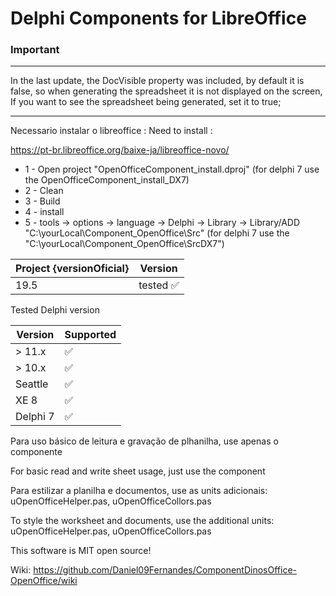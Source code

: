 # Delphi Components for LibreOffice

### Important

----

In the last update, the DocVisible property was included, by default it is false, so when generating the spreadsheet it is not displayed on the screen,
If you want to see the spreadsheet being generated, set it to true;

----
Necessario instalar o libreoffice : 
Need to install :

https://pt-br.libreoffice.org/baixe-ja/libreoffice-novo/

 - 1 - Open project "OpenOfficeComponent_install.dproj" (for delphi 7 use the OpenOfficeComponent_install_DX7)
 - 2 - Clean
 - 3 - Build
 - 4 - install
 - 5 - tools -> options -> language -> Delphi -> Library -> Library/ADD "C:\yourLocal\Component_OpenOffice\Src" (for delphi 7 use the "C:\yourLocal\Component_OpenOffice\SrcDX7")

 
 
| Project {versionOficial}   	| Version 	   |
|----------------------------	|------------ |
| 19.5                     	  | tested ✅  |

Tested Delphi version

| Version  	| Supported 	|
|----------	|-----------	|
| > 11.x   	|         ✅ 	|
| > 10.x   	|         ✅ 	|
| Seattle  	|         ✅ 	|
| XE 8     	|         ✅ 	|
| Delphi 7 	|         ✅ 	|

Para uso básico de leitura e gravação de plhanilha, use apenas o componente

For basic read and write sheet usage, just use the component


Para estilizar a planilha e documentos, use as units adicionais: uOpenOfficeHelper.pas, uOpenOfficeCollors.pas 

To style the worksheet and documents, use the additional units: uOpenOfficeHelper.pas, uOpenOfficeCollors.pas 


This software is MIT open source!

Wiki: https://github.com/Daniel09Fernandes/ComponentDinosOffice-OpenOffice/wiki
